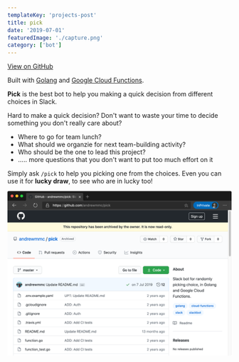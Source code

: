 ```yaml
---
templateKey: 'projects-post'
title: pick
date: '2019-07-01'
featuredImage: './capture.png'
category: ['bot']
---
```


[View on GitHub](https://github.com/andrewmmc/pick)

Built with [Golang](https://golang.org) and [Google Cloud Functions](https://cloud.google.com/blog/products/application-development/cloud-functions-go-1-11-is-now-a-supported-language).

**Pick** is the best bot to help you making a quick decision from different choices in Slack.

Hard to make a quick decision? Don't want to waste your time to decide something you don't really care about?

- Where to go for team lunch?
- What should we organzie for next team-building activity?
- Who should be the one to lead this project?
- ..... more questions that you don't want to put too much effort on it

Simply ask `/pick` to help you picking one from the choices. Even you can use it for **lucky draw**, to see who are in lucky too!

![GitHub](./capture.png)